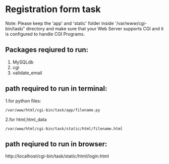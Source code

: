 Registration form task
======================

Note: Please keep the 'app' and 'static' folder inside '/var/www/cgi-bin/task/' directory and make 
sure that your Web Server supports CGI and it is configured to handle CGI Programs.

Packages reqiured to run:
-----------------------

1. MySQLdb
2. cgi
3. validate_email

path required to run in terminal:
------------------------------

 1.for python files:
    
    /var/www/html/cgi-bin/task/app/filename.py

2.for html,html_data

    /var/www/html/cgi-bin/task/static/html/filename.html
   
path reqiured to run in browser:
---------------------------------

  http://localhost/cgi-bin/task/static/html/login.html
  

 
